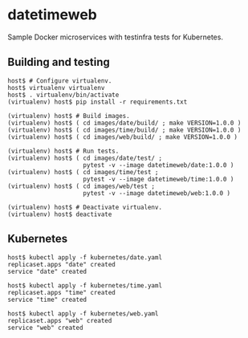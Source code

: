 # datetimeweb

Sample Docker microservices with testinfra tests for Kubernetes.


## Building and testing

    host$ # Configure virtualenv.
    host$ virtualenv virtualenv
    host$ . virtualenv/bin/activate
    (virtualenv) host$ pip install -r requirements.txt

    (virtualenv) host$ # Build images.
    (virtualenv) host$ ( cd images/date/build/ ; make VERSION=1.0.0 )
    (virtualenv) host$ ( cd images/time/build/ ; make VERSION=1.0.0 )
    (virtualenv) host$ ( cd images/web/build/ ; make VERSION=1.0.0 )

    (virtualenv) host$ # Run tests.
    (virtualenv) host$ ( cd images/date/test/ ;
                         pytest -v --image datetimeweb/date:1.0.0 )
    (virtualenv) host$ ( cd images/time/test ;
                         pytest -v --image datetimeweb/time:1.0.0 )
    (virtualenv) host$ ( cd images/web/test ;
                         pytest -v --image datetimeweb/web:1.0.0 )

    (virtualenv) host$ # Deactivate virtualenv.
    (virtualenv) host$ deactivate


## Kubernetes

    host$ kubectl apply -f kubernetes/date.yaml
    replicaset.apps "date" created
    service "date" created

    host$ kubectl apply -f kubernetes/time.yaml
    replicaset.apps "time" created
    service "time" created

    host$ kubectl apply -f kubernetes/web.yaml
    replicaset.apps "web" created
    service "web" created
